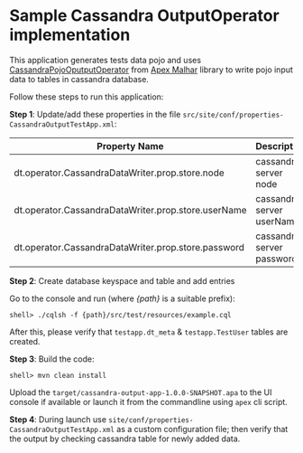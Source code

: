 # Sample Cassandra OutputOperator implementation

This application generates tests data pojo and uses [CassandraPojoOputputOperator](https://github.com/apache/apex-malhar/blob/master/contrib/src/main/java/com/datatorrent/contrib/cassandra/CassandraPOJOOutputOperator.java) 
from [Apex Malhar](https://github.com/apache/apex-malhar) library to write pojo input data to tables in cassandra database.


Follow these steps to run this application:

**Step 1**: Update/add these properties in the file `src/site/conf/properties-CassandraOutputTestApp.xml`:

| Property Name  | Description |
| -------------  | ----------- |
| dt.operator.CassandraDataWriter.prop.store.node | cassandra server node |
| dt.operator.CassandraDataWriter.prop.store.userName | cassandra server userName |
| dt.operator.CassandraDataWriter.prop.store.password | cassandra server password |

**Step 2**: Create database keyspace and table and add entries

Go to the console and run (where _{path}_ is a suitable prefix):

    shell> ./cqlsh -f {path}/src/test/resources/example.cql

After this, please verify that `testapp.dt_meta` & `testapp.TestUser` tables are created.

**Step 3**: Build the code:

    shell> mvn clean install

Upload the `target/cassandra-output-app-1.0.0-SNAPSHOT.apa` to the UI console if available or launch it from
the commandline using `apex` cli script.

**Step 4**: During launch use `site/conf/properties-CassandraOutputTestApp.xml` as a custom configuration file; then verify
that the output by checking cassandra table for newly added data.



